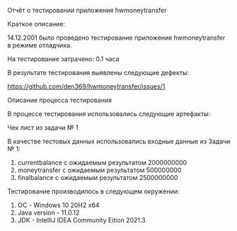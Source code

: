 Отчёт о тестировании приложения hwmoneytransfer

Краткое описаниe:

14.12.2001 было проведено тестирование приложения hwmoneytransfer в режиме отладчика.   
        
На тестирование затрачено: 0.1 часа          
    
В результате тестирования выявлены следующие дефекты:

https://github.com/den369/hwmoneytransfer/issues/1

Описание процесса тестирования

В процессе тестирования использовались следующие артефакты:

Чек лист из задачи № 1 

В качестве тестовых данных использовались входные данные из Задачи № 1:

1. currentbalance с ожидаемым результатом 2000000000
2. moneytransfer с ожидаемым результатом 500000000
3. finalbalance с ожидаемым результатом 2500000000

Тестирование производилось в следующем окружении:

1. ОС - Windows 10 20H2 x64
2. Java version - 11.0.12
3. JDK - IntelliJ IDEA Community Eition 2021.3
